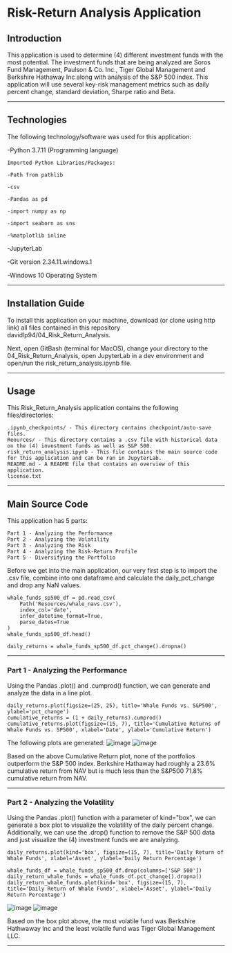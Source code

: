 # Risk-Return Analysis Application
## Introduction
This application is used to determine (4) different investment funds with the most potential. The investment funds that are being analyzed are Soros Fund Management, Paulson & Co. Inc., Tiger Global Management and Berkshire Hathaway Inc along with analysis of the S&P 500 index. This application will use several key-risk management metrics such as daily percent change, standard deviation, Sharpe ratio and Beta.

---

## Technologies

The following technology/software was used for this application:


-Python 3.7.11 (Programming language)

    Imported Python Libraries/Packages:
    
    -Path from pathlib
    
    -csv
    
    -Pandas as pd
    
    -import numpy as np
    
    -import seaborn as sns
    
    -%matplotlib inline
    
-JupyterLab

-Git version 2.34.11.windows.1

-Windows 10 Operating System

---

## Installation Guide

To install this application on your machine, download (or clone using http link) all files contained in this repository davidlp94/04_Risk_Return_Analysis.

Next, open GitBash (terminal for MacOS), change your directory to the 04_Risk_Return_Analysis, open JupyterLab in a dev environment and open/run the risk_return_analysis.ipynb file.

---

## Usage

This Risk_Return_Analysis application contains the following files/directories:
```
.ipynb_checkpoints/ - This directory contains checkpoint/auto-save files.
Reources/ - This directory contains a .csv file with historical data on the (4) investment funds as well as S&P 500.
risk_return_analysis.ipynb - This file contains the main source code for this application and can be ran in JupyterLab.
README.md - A README file that contains an overview of this application.
license.txt
```

---

## Main Source Code

This application has 5 parts:
```
Part 1 - Analyzing the Performance
Part 2 - Analyzing the Volatility
Part 3 - Analyzing the Risk
Part 4 - Analyzing the Risk-Return Profile
Part 5 - Diversifying the Portfolio
```
Before we get into the main application, our very first step is to import the .csv file, combine into one dataframe and calculate the daily_pct_change and drop any NaN values.
```
whale_funds_sp500_df = pd.read_csv(
    Path('Resources/whale_navs.csv'),
    index_col='date',
    infer_datetime_format=True,
    parse_dates=True
)
whale_funds_sp500_df.head()

daily_returns = whale_funds_sp500_df.pct_change().dropna()
```
---
### Part 1 - Analyzing the Performance

Using the Pandas .plot() and .cumprod() function, we can generate and analyze the data in a line plot.
```
daily_returns.plot(figsize=(25, 25), title='Whale Funds vs. S&P500', ylabel='pct_change')
cumulative_returns = (1 + daily_returns).cumprod()
cumulative_returns.plot(figsize=(15, 7), title='Cumulative Returns of Whale Funds vs. SP500', xlabel='Date', ylabel='Cumulative Return')
```
The following plots are generated:
![image](https://user-images.githubusercontent.com/96163075/151414698-bdd94861-3f78-4f17-8fe7-1fe194d33669.png)
![image](https://user-images.githubusercontent.com/96163075/151414772-5902dcbe-d8e9-4d40-8abd-80696e897bc2.png)

Based on the above Cumulative Return plot, none of the portfolios outperform the S&P 500 index. Berkshire Hathaway had roughly a 23.6% cumulative return from NAV but is much less than the S&P500 71.8% cumulative return from NAV.

---

### Part 2 - Analyzing the Volatility

Using the Pandas .plot() function with a parameter of kind="box", we can generate a box plot to visualize the volatility of the daily percent change. Additionally, we can use the .drop() function to remove the S&P 500 data and just visualize the (4) investment funds we are analyzing.
```
daily_returns.plot(kind='box', figsize=(15, 7), title='Daily Return of Whale Funds', xlabel='Asset', ylabel='Daily Return Percentage')

whale_funds_df = whale_funds_sp500_df.drop(columns=['S&P 500'])
daily_return_whale_funds = whale_funds_df.pct_change().dropna()
daily_return_whale_funds.plot(kind='box', figsize=(15, 7), title='Daily Return of Whale Funds', xlabel='Asset', ylabel='Daily Return Percentage')
```
![image](https://user-images.githubusercontent.com/96163075/151416005-f6bd1419-4c93-43f5-9cd1-ee4ce3ad64a2.png)
![image](https://user-images.githubusercontent.com/96163075/151416045-f4f25a34-e6f2-4569-a04f-84fb7db34785.png)

Based on the box plot above, the most volatile fund was Berkshire Hathwaway Inc and the least volatile fund was Tiger Global Management LLC.

---


















